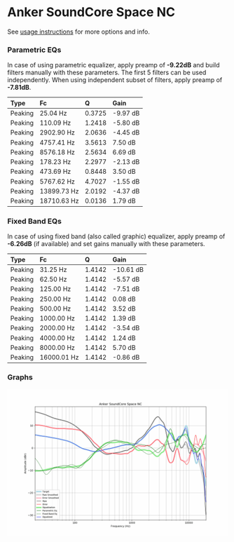 # Anker SoundCore Space NC
See [usage instructions](https://github.com/jaakkopasanen/AutoEq#usage) for more options and info.

### Parametric EQs
In case of using parametric equalizer, apply preamp of **-9.22dB** and build filters manually
with these parameters. The first 5 filters can be used independently.
When using independent subset of filters, apply preamp of **-7.81dB**.

| Type    | Fc          |      Q | Gain     |
|:--------|:------------|:-------|:---------|
| Peaking | 25.04 Hz    | 0.3725 | -9.97 dB |
| Peaking | 110.09 Hz   | 1.2418 | -5.80 dB |
| Peaking | 2902.90 Hz  | 2.0636 | -4.45 dB |
| Peaking | 4757.41 Hz  | 3.5613 | 7.50 dB  |
| Peaking | 8576.18 Hz  | 2.5634 | 6.69 dB  |
| Peaking | 178.23 Hz   | 2.2977 | -2.13 dB |
| Peaking | 473.69 Hz   | 0.8448 | 3.50 dB  |
| Peaking | 5767.62 Hz  | 4.7027 | -1.55 dB |
| Peaking | 13899.73 Hz | 2.0192 | -4.37 dB |
| Peaking | 18710.63 Hz | 0.0136 | 1.79 dB  |

### Fixed Band EQs
In case of using fixed band (also called graphic) equalizer, apply preamp of **-6.26dB**
(if available) and set gains manually with these parameters.

| Type    | Fc          |      Q | Gain      |
|:--------|:------------|:-------|:----------|
| Peaking | 31.25 Hz    | 1.4142 | -10.61 dB |
| Peaking | 62.50 Hz    | 1.4142 | -5.57 dB  |
| Peaking | 125.00 Hz   | 1.4142 | -7.51 dB  |
| Peaking | 250.00 Hz   | 1.4142 | 0.08 dB   |
| Peaking | 500.00 Hz   | 1.4142 | 3.52 dB   |
| Peaking | 1000.00 Hz  | 1.4142 | 1.39 dB   |
| Peaking | 2000.00 Hz  | 1.4142 | -3.54 dB  |
| Peaking | 4000.00 Hz  | 1.4142 | 1.24 dB   |
| Peaking | 8000.00 Hz  | 1.4142 | 5.70 dB   |
| Peaking | 16000.01 Hz | 1.4142 | -0.86 dB  |

### Graphs
![](./Anker%20SoundCore%20Space%20NC.png)